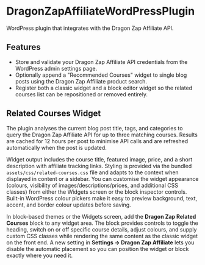 # DragonZapAffiliateWordPressPlugin

WordPress plugin that integrates with the Dragon Zap Affiliate API.

## Features

* Store and validate your Dragon Zap Affiliate API credentials from the WordPress admin settings page.
* Optionally append a "Recommended Courses" widget to single blog posts using the Dragon Zap Affiliate product search.
* Register both a classic widget and a block editor widget so the related courses list can be repositioned or removed entirely.

## Related Courses Widget

The plugin analyses the current blog post title, tags, and categories to query the Dragon Zap Affiliate API for up to three matching courses. Results are cached for 12 hours per post to minimise API calls and are refreshed automatically when the post is updated.

Widget output includes the course title, featured image, price, and a short description with affiliate tracking links. Styling is provided via the bundled `assets/css/related-courses.css` file and adapts to the context when displayed in content or a sidebar. You can customise the widget appearance (colours, visibility of images/descriptions/prices, and additional CSS classes) from either the Widgets screen or the block inspector controls. Built-in WordPress colour pickers make it easy to preview background, text, accent, and border colour updates before saving.

In block-based themes or the Widgets screen, add the **Dragon Zap Related Courses** block to any widget area. The block provides controls to toggle the heading, switch on or off specific course details, adjust colours, and supply custom CSS classes while rendering the same content as the classic widget on the front end. A new setting in **Settings → Dragon Zap Affiliate** lets you disable the automatic placement so you can position the widget or block exactly where you need it.
